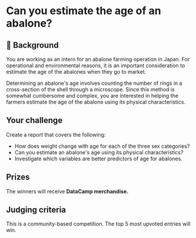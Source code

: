 # Can you estimate the age of an abalone?

## 📖 Background
You are working as an intern for an abalone farming operation in Japan. For operational and environmental reasons, it is an important consideration to estimate the age of the abalones when they go to market. 

Determining an abalone's age involves counting the number of rings in a cross-section of the shell through a microscope. Since this method is somewhat cumbersome and complex, you are interested in helping the farmers estimate the age of the abalone using its physical characteristics.

## Your challenge

Create a report that covers the following:

* How does weight change with age for each of the three sex categories?
* Can you estimate an abalone's age using its physical characteristics?
* Investigate which variables are better predictors of age for abalones.

## Prizes
The winners will receive **DataCamp merchandise.**

## Judging criteria
This is a community-based competition. The top 5 most upvoted entries will win.
